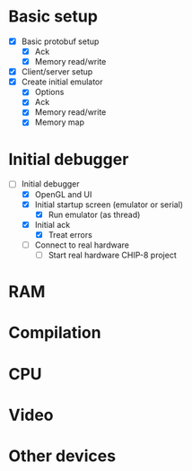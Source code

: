 # Basic setup

- [x] Basic protobuf setup
  - [x] Ack
  - [x] Memory read/write
- [x] Client/server setup
- [x] Create initial emulator
  - [x] Options
  - [x] Ack
  - [x] Memory read/write
  - [x] Memory map

# Initial debugger

- [ ] Initial debugger
  - [x] OpenGL and UI
  - [x] Initial startup screen (emulator or serial)
    - [x] Run emulator (as thread)
  - [x] Initial ack
    - [x] Treat errors
  - [ ] Connect to real hardware
    - [ ] Start real hardware CHIP-8 project

# RAM

# Compilation

# CPU

# Video

# Other devices